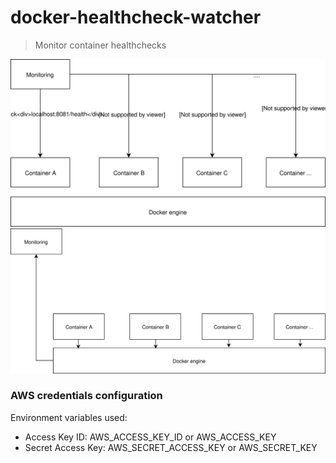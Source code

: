 # docker-healthcheck-watcher

> Monitor container healthchecks

<img src="https://github.com/ByteArena/docker-healthcheck-watcher/blob/master/.github/before.svg">
<img src="https://raw.githubusercontent.com/ByteArena/docker-healthcheck-watcher/master/.github/after.svg">

### AWS credentials configuration

Environment variables used:
* Access Key ID: AWS_ACCESS_KEY_ID or AWS_ACCESS_KEY
* Secret Access Key: AWS_SECRET_ACCESS_KEY or AWS_SECRET_KEY
